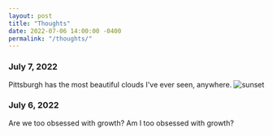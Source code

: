 ```yaml
---
layout: post
title: "Thoughts"
date: 2022-07-06 14:00:00 -0400
permalink: "/thoughts/"
---
```

### July 7, 2022
Pittsburgh has the most beautiful clouds I've ever seen, anywhere. 
![sunset](/assets/img/Sunset-min.JPG)

### July 6, 2022
Are we too obsessed with growth? Am I too obsessed with growth?



